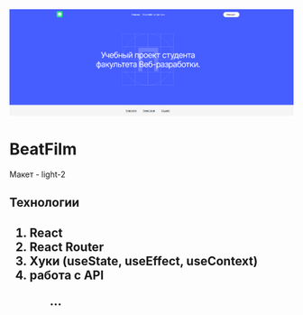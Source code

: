 <img src="./src/images/promo-md.png">
<h1>BeatFilm</h1>
<p>Макет - light-2</p>
<h2>Технологии<h2>
<ol>
<li>React</li>
<li>React Router</li>
<li>Хуки (useState, useEffect, useContext)</li>
<li>работа с API</li>
<ol>

...

